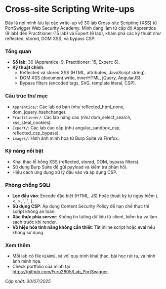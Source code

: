 # Cross-site Scripting Write-ups

Đây là nơi mình lưu lại các write-up về 30 lab Cross-site Scripting (XSS) từ PortSwigger Web Security Academy. Mình đang làm từ cấp độ Apprentice (9 lab) đến Practitioner (15 lab) và Expert (6 lab), khám phá các kỹ thuật như reflected, stored, DOM XSS, và bypass CSP.

### Tổng quan
- **Số lab**: 30 (Apprentice: 9, Practitioner: 15, Expert: 6).
- **Kỹ thuật chính**:
  - Reflected và stored XSS (HTML, attributes, JavaScript string).
  - DOM XSS (document.write, innerHTML, jQuery, AngularJS).
  - Bypass filters (encoded tags, SVG, template literal, CSP).

### Cấu trúc thư mục
- `Apprentice/`: Các lab cơ bản (như reflected_html_none, dom_jquery_hashchange).
- `Practitioner/`: Các lab nâng cao (như dom_select_search, xss_steal_cookies).
- `Expert/`: Các lab cao cấp (như angular_sandbox_csp, reflected_csp_bypass).
- `images/`: Hình ảnh minh họa từ Burp Suite và Firefox.

### Kỹ năng nổi bật
- Khai thác lỗ hổng XSS (reflected, stored, DOM, bypass filters).
- Sử dụng Burp Suite để gửi payload và kiểm tra phản hồi.
- Hiểu cách ứng dụng xử lý đầu vào và áp dụng CSP.

### Phòng chống SQLi
- **Lọc đầu vào**: Encode đặc biệt (HTML, JS) hoặc thoát ký tự nguy hiểm (, <, >, ', ", ).
- **Sử dụng CSP**: Áp dụng Content Security Policy để hạn chế thực thi script không an toàn.
- **Xác thực phía server**: Không tin tưởng dữ liệu từ client, kiểm tra và làm sạch trước khi render.
- **Vô hiệu hóa tính năng không cần thiết**: Tắt inline script hoặc eval nếu không sử dụng.

### Xem thêm
- Mỗi lab có file `README.md` với quy trình khai thác, bài học rút ra, và hình ảnh minh họa.
- Check portfolio của mình tại https://github.com/Furu2805/Lab_PortSwigger.

*Cập nhật: 30/07/2025*